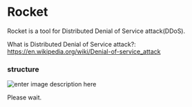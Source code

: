 # Rocket

Rocket is a tool for Distributed Denial of Service attack(DDoS).


What is Distributed Denial of Service attack?:
https://en.wikipedia.org/wiki/Denial-of-service_attack

### structure
![enter image description here](https://1.bp.blogspot.com/-D2I7Z7-HLGU/Xlyf7OYUi8I/AAAAAAABXq4/jZ0035aDGiE5dP3WiYhlSqhhMgGy8p7zACNcBGAsYHQ/s1600/no_image_square.jpg)

Please wait.
